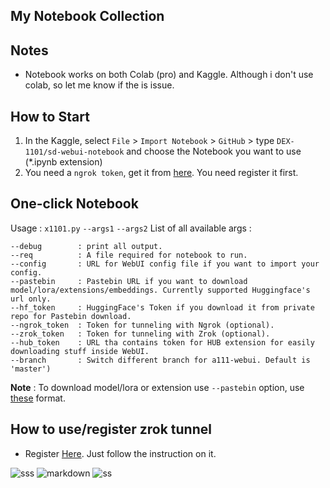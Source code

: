 ## My Notebook Collection

## Notes
  - Notebook works on both Colab (pro) and Kaggle. Although i don't use colab, so let me know if the is issue.
## How to Start
 1. In the Kaggle, select `File` > `Import Notebook` > `GitHub` > type `DEX-1101/sd-webui-notebook` and choose the Notebook you want to use (*.ipynb extension)
 2. You need a `ngrok token`, get it from [here](https://dashboard.ngrok.com/get-started/your-authtoken). You need register it first.
## One-click Notebook
 Usage : `x1101.py` `--args1` `--args2`
List of all available args :
```
--debug        : print all output.
--req          : A file required for notebook to run.
--config       : URL for WebUI config file if you want to import your config.
--pastebin     : Pastebin URL if you want to download model/lora/extensions/embeddings. Currently supported Huggingface's url only.
--hf_token     : HuggingFace's Token if you download it from private repo for Pastebin download.
--ngrok_token  : Token for tunneling with Ngrok (optional).
--zrok_token   : Token for tunneling with Zrok (optional).
--hub_token    : URL tha contains token for HUB extension for easily downloading stuff inside WebUI.
--branch       : Switch different branch for a111-webui. Default is 'master')
```
**Note** : To download model/lora or extension use ``--pastebin`` option, use [these](https://pastebin.com/XahpVjuT) format.

## How to use/register zrok tunnel
  - Register [Here](https://colab.research.google.com/github/DEX-1101/sd-webui-notebook/blob/main/zrok_sign_up.ipynb). Just follow the instruction on it.

![sss](https://raw.githubusercontent.com/DEX-1101/sd-webui-notebook/main/img/Screenshot_13.png)
![markdown](https://raw.githubusercontent.com/DEX-1101/sd-webui-notebook/main/img/Screenshot_27.png)
![ss](https://raw.githubusercontent.com/DEX-1101/sd-webui-notebook/main/img/Screenshot_706.png)

 



